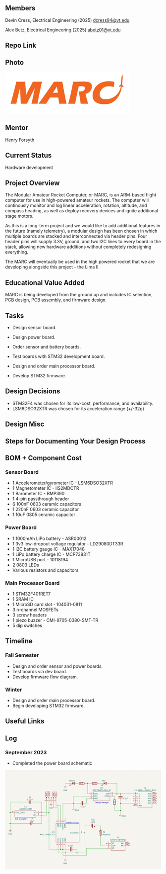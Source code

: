 ## Members
Devin Cress, Electrical Engineering (2025)
dcress94@vt.edu

Alex Betz, Electrical Engineering (2025)
abetz01@vt.edu

## Repo Link

## Photo
<img alt="MARC Logo" width="400px" src="logo_full_darkbg.png" />

## Mentor
Henry Forsyth

## Current Status
Hardware development

## Project Overview

The Modular Amateur Rocket Computer, or MARC, is an ARM-based flight computer for use in high-powered amateur rockets. The computer will continously monitor and log linear acceleration, rotation, altitude, and compass heading, as well as deploy recovery devices and ignite additional stage motors.

As this is a long-term project and we would like to add additional features in the future (namely telemetry), a modular design has been chosen in which multiple boards are stacked and interconnected via header pins. Four header pins will supply 3.3V, ground, and two I2C lines to every board in the stack, allowing new hardware additions without completely redesigning everything.

The MARC will eventually be used in the high powered rocket that we are developing alongside this project - the Lima II.

## Educational Value Added

MARC is being developed from the ground up and includes IC selection, PCB design, PCB assembly, and firmware design.

## Tasks

- Design sensor board.
- Design power board.
- Order sensor and battery boards.
- Test boards with STM32 development board.

- Design and order main processor board.
- Develop STM32 firmware.

## Design Decisions

- STM32F4 was chosen for its low-cost, performance, and availability.
- LSM6DSO32XTR was chosen for its acceleration range (+/-32g)

## Design Misc



## Steps for Documenting Your Design Process



## BOM + Component Cost
### Sensor Board
- 1 Accelerometer/gyrometer IC - LSM6DSO32XTR
- 1 Magnetometer IC - IIS2MDCTR
- 1 Barometer IC - BMP390
- 1 4-pin passthrough header
- 6 100nF 0603 ceramic capacitors
- 1 220nF 0603 ceramic capacitor
- 1 10uF 0805 ceramic capacitor

### Power Board
- 1 1000mAh LiPo battery - ASR00012
- 1 3v3 low-dropout voltage regulator - LD29080DT33R
- 1 I2C battery gauge IC - MAX17048
- 1 LiPo battery charge IC - MCP73831T
- 1 MicroUSB port - 10118194
- 2 0803 LEDs
- Various resistors and capacitors

### Main Processor Board
- 1 STM32F401RET7
- 1 SRAM IC
- 1 MicroSD card slot - 104031-0811
- 3 n-channel MOSFETs
- 3 screw headers
- 1 piezo buzzer - CMI-9705-0380-SMT-TR
- 5 dip switches

## Timeline

### Fall Semester
- Design and order sensor and power boards.
- Test boards via dev board.
- Develop firmware flow diagram.

### Winter
- Design and order main processor board.
- Begin developing STM32 firmware.

## Useful Links



## Log

### September 2023

- Completed the power board schematic
  
<img alt="Power board schematic" width="600px" src="resources/power_board_schematic.png" />
